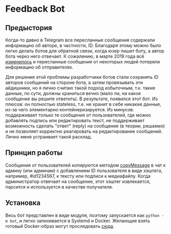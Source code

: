 # Feedback Bot

## Предыстория

Когда-то давно в Telegram все пересланные сообщения содержали информацию об авторе, в частности, ID. Благодаря этому 
можно было легко делать ботов для обратной связи, когда юзер пишет боту, а автор бота через него отвечает. К сожалению, 
в марте 2019 года всё [изменилось](https://telegram.org/blog/unsend-privacy-emoji#anonymous-forwarding) и пересланные сообщения 
от некоторых людей потеряли информацию об отправителях. 

Для решения этой проблемы разработчики ботов стали сохранять ID авторов сообщений на стороне бота, а затем провязывать 
эти айдишники, но я лично считаю такой подход избыточным, т.к. такие данные, по сути, должны храниться вечно (мало ли, 
на какое сообщение вы решите ответить). В результате, появился этот бот. Из плюсов: он полностью stateless, т.е. 
не хранит в себе никакие данные, из-за чего элементарно контейнеризируется. Из минусов: поддерживает только те сообщения 
от пользователей, где можно добавлять подпись или редактировать текст, не поддерживает возможность сделать "ответ" (reply) 
на сообщение (в теории, решаемо) и не позволяет корректно реагировать на редактирование сообщений. Лично меня устраивает 
такой расклад.

## Принцип работы

Сообщения от пользователей копируются методом [copyMessage](https://core.telegram.org/bots/api#copymessage) 
в чат к админу (или админам) с добавлением ID пользователя в виде хэштега, например, #id1234567, к тексту или подписи 
к медиафайлу. Когда администратор отвечает на сообщение, этот хэштег извлекается, парсится и используется в качестве 
получателя.

## Установка 

Весь бот представлен в виде модуля, поэтому запускается как `python -m bot`, и легко запихивается в Systemd и Docker. 
Желающие взять готовый Docker-образ могут проследовать [сюда](https://git.groosha.space/shared/telegram-feedback-bot/container_registry/27).

